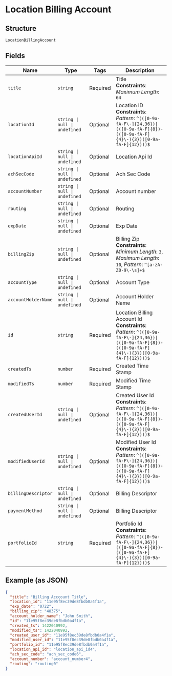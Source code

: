
# Location Billing Account

## Structure

`LocationBillingAccount`

## Fields

| Name | Type | Tags | Description |
|  --- | --- | --- | --- |
| `title` | `string` | Required | Title<br>**Constraints**: *Maximum Length*: `64` |
| `locationId` | `string \| null \| undefined` | Optional | Location ID<br>**Constraints**: *Pattern*: `^(([0-9a-fA-F\-]{24,36})\|(([0-9a-fA-F]{8})-(([0-9a-fA-F]{4}\-){3})([0-9a-fA-F]{12})))$` |
| `locationApiId` | `string \| null \| undefined` | Optional | Location Api Id |
| `achSecCode` | `string \| null \| undefined` | Optional | Ach Sec Code |
| `accountNumber` | `string \| null \| undefined` | Optional | Account number |
| `routing` | `string \| null \| undefined` | Optional | Routing |
| `expDate` | `string \| null \| undefined` | Optional | Exp Date |
| `billingZip` | `string \| null \| undefined` | Optional | Billing Zip<br>**Constraints**: *Minimum Length*: `3`, *Maximum Length*: `10`, *Pattern*: `^[a-zA-Z0-9\-\s]+$` |
| `accountType` | `string \| null \| undefined` | Optional | Account Type |
| `accountHolderName` | `string \| null \| undefined` | Optional | Account Holder Name |
| `id` | `string` | Required | Location Billing Account Id<br>**Constraints**: *Pattern*: `^(([0-9a-fA-F\-]{24,36})\|(([0-9a-fA-F]{8})-(([0-9a-fA-F]{4}\-){3})([0-9a-fA-F]{12})))$` |
| `createdTs` | `number` | Required | Created Time Stamp |
| `modifiedTs` | `number` | Required | Modified Time Stamp |
| `createdUserId` | `string \| null \| undefined` | Optional | Created User Id<br>**Constraints**: *Pattern*: `^(([0-9a-fA-F\-]{24,36})\|(([0-9a-fA-F]{8})-(([0-9a-fA-F]{4}\-){3})([0-9a-fA-F]{12})))$` |
| `modifiedUserId` | `string \| null \| undefined` | Optional | Modified User Id<br>**Constraints**: *Pattern*: `^(([0-9a-fA-F\-]{24,36})\|(([0-9a-fA-F]{8})-(([0-9a-fA-F]{4}\-){3})([0-9a-fA-F]{12})))$` |
| `billingDescriptor` | `string \| null \| undefined` | Optional | Billing Descriptor |
| `paymentMethod` | `string \| null \| undefined` | Optional | Billing Descriptor |
| `portfolioId` | `string` | Required | Portfolio Id<br>**Constraints**: *Pattern*: `^(([0-9a-fA-F\-]{24,36})\|(([0-9a-fA-F]{8})-(([0-9a-fA-F]{4}\-){3})([0-9a-fA-F]{12})))$` |

## Example (as JSON)

```json
{
  "title": "Billing Acccount Title",
  "location_id": "11e95f8ec39de8fbdb0a4f1a",
  "exp_date": "0722",
  "billing_zip": "48375",
  "account_holder_name": "John Smith",
  "id": "11e95f8ec39de8fbdb0a4f1a",
  "created_ts": 1422040992,
  "modified_ts": 1422040992,
  "created_user_id": "11e95f8ec39de8fbdb0a4f1a",
  "modified_user_id": "11e95f8ec39de8fbdb0a4f1a",
  "portfolio_id": "11e95f8ec39de8fbdb0a4f1a",
  "location_api_id": "location_api_id4",
  "ach_sec_code": "ach_sec_code6",
  "account_number": "account_number4",
  "routing": "routing0"
}
```

